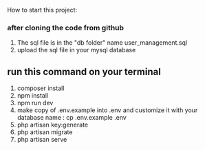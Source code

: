 How to start this project:

### after cloning the code from github
1. The sql file is in the "db folder" name user_management.sql
2. upload the sql file in your mysql database
## run this command on your terminal
1. composer install
2. npm install
3. npm run dev
4. make copy of .env.example into .env and customize it with your database name :  cp .env.example .env
5. php artisan key:generate
6. php artisan migrate
7. php artisan serve